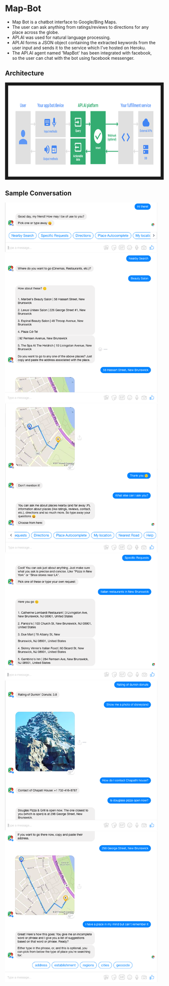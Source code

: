 # Map-Bot

* Map Bot is a chatbot interface to Google/Bing Maps. 
* The user can ask anything from ratings/reviews to directions for any place across the globe.
* API.AI was used for natural language processing. 
* API.AI forms a JSON object containing the extracted keywords from the user input and sends it to the service which I've hosted on Heroku. 
* The API.AI agent named 'MapBot' has been integrated with facebook, so the user can chat with the bot using facebook messenger.

## Architecture

<img src="./architecture.png" alt="Architecture" width="850" height="300" border="10" />

## Sample Conversation

<img src="./screenshots/1.png" />
<img src="./screenshots/2.png" />
<img src="./screenshots/3.png" />
<img src="./screenshots/4.png" />
<img src="./screenshots/5.png" />
<img src="./screenshots/6.png" />
